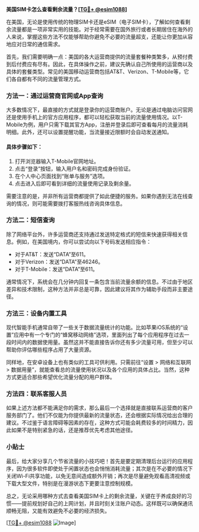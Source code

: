 **美国SIM卡怎么查看剩余流量？[[TG💪+ @esim1088](https://t.me/s/esim1088)]**

在美国，无论是使用传统的物理SIM卡还是eSIM（电子SIM卡），了解如何查看剩余流量都是一项非常实用的技能。对于经常需要在国外旅行或者长期居住在海外的人来说，掌握这些方法不仅能够帮助你避免不必要的流量超支，还能让你更加从容地应对日常的通信需求。

首先，我们需要明确一点：美国的各大运营商提供的流量套餐种类繁多，从预付费到后付费应有尽有。因此，在具体操作之前，建议先确认自己所使用的运营商以及具体的套餐类型。常见的美国移动运营商包括AT&T、Verizon、T-Mobile等，它们各自都有不同的流量管理方式。

### 方法一：通过运营商官网或App查询

大多数情况下，最直接的方式就是登录你的运营商账户。无论是通过电脑访问官网还是使用手机上的官方应用程序，都可以轻松获取当前的流量使用情况。以T-Mobile为例，用户只需下载其官方App，注册并登录后即可查看每月的流量消耗明细。此外，还可以设置提醒功能，当流量接近限额时会自动发送通知。

#### 具体步骤如下：
1. 打开浏览器输入T-Mobile官网地址。
2. 点击“登录”按钮，输入用户名和密码完成身份验证。
3. 在个人中心页面找到“账单与服务”选项。
4. 点击进入后即可看到详细的流量使用记录及剩余量。

需要注意的是，并非所有运营商都提供了如此便捷的服务。如果你遇到无法在线查询的情况，则可能需要拨打客服热线咨询具体信息。

### 方法二：短信查询

除了网络平台外，许多运营商还支持通过发送特定格式的短信来快速获得相关信息。例如，在美国境内，你可以尝试向以下号码发送相应指令：

- 对于AT&T：发送“DATA”至611。
- 对于Verizon：发送“DATA”至46246。
- 对于T-Mobile：发送“DATA”至611。

通常情况下，系统会在几分钟内回复一条包含当前流量余额的信息。不过由于地区差异和技术限制，这种方法并非总是可靠，因此建议将其作为辅助手段而非主要途径。

### 方法三：设备内置工具

现代智能手机通常自带了一些关于数据流量统计的功能。比如苹果iOS系统的“设置”应用中有一个专门的“蜂窝移动网络”选项，里面列出了每个应用程序在过去一段时间内的数据使用量。虽然这并不能直接告诉你还有多少流量可用，但至少可以帮助你评估哪些程序占用了大量资源。

同样地，在安卓设备上也有类似的工具可供利用。只需前往“设置 > 网络和互联网 > 数据用量”，就能查看总的流量使用状况以及各个应用的具体占比。当然，这种方式更适合那些希望优化流量分配的用户群体。

### 方法四：联系客服人员

如果上述方法都不能满足你的需求，那么最后一个选择就是直接联系运营商的客户服务部门了。他们不仅能为你提供最新的流量状态，还会根据实际情况给出合理的建议。不过鉴于语言障碍等因素的存在，这种方式可能会耗费较多的时间精力，因此如果不是特别紧急的话，还是推荐优先考虑其他途径。

### 小贴士

最后，给大家分享几个节省流量的小技巧吧！首先是要定期清理后台运行的应用程序，因为很多软件即使处于闲置状态也会悄悄消耗流量；其次是在不必要的情况下关闭Wi-Fi共享功能，以免无意间造成额外开销；再次是尽量避免观看高清视频或下载大型文件，特别是在漫游状态下更要注意控制规模。

总之，无论采用哪种方式去查看美国SIM卡上的剩余流量，关键在于养成良好的习惯——提前规划好自己的上网计划，并且时刻关注账户动态。这样既可以确保通讯顺畅无阻，又能有效避免不必要的经济损失。

[[TG💪+ @esim1088](https://t.me/s/esim1088) ![Image](https://i.postimg.cc/4NQfJmqS/Snipaste-2025-05-13-00-14-12.png)]